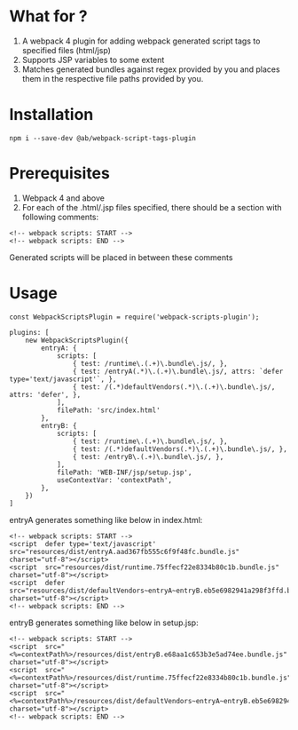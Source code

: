 # What for ?
1. A webpack 4 plugin for adding webpack generated script tags to specified files (html/jsp)
2. Supports JSP variables to some extent
3. Matches generated bundles against regex provided by you and places them in the respective file paths provided by you.

# Installation

`npm i --save-dev @ab/webpack-script-tags-plugin`

# Prerequisites
1. Webpack 4 and above
2. For each of the .html/.jsp files specified, there should be a section with following comments:
```
<!-- webpack scripts: START -->
<!-- webpack scripts: END -->
```
Generated scripts will be placed in between these comments

# Usage
```
const WebpackScriptsPlugin = require('webpack-scripts-plugin');

plugins: [
    new WebpackScriptsPlugin({
        entryA: {
            scripts: [
                { test: /runtime\.(.+)\.bundle\.js/, },
                { test: /entryA(.*)\.(.+)\.bundle\.js/, attrs: `defer type='text/javascript'`, },
                { test: /(.*)defaultVendors(.*)\.(.+)\.bundle\.js/, attrs: 'defer', },
            ],
            filePath: 'src/index.html'
        },
        entryB: {
            scripts: [
                { test: /runtime\.(.+)\.bundle\.js/, },
                { test: /(.*)defaultVendors(.*)\.(.+)\.bundle\.js/, },
                { test: /entryB\.(.+)\.bundle\.js/, },
            ],
            filePath: 'WEB-INF/jsp/setup.jsp',
            useContextVar: 'contextPath',
        },
    })
]
```

entryA generates something like below in index.html:
```
<!-- webpack scripts: START -->
<script  defer type='text/javascript' src="resources/dist/entryA.aad367fb555c6f9f48fc.bundle.js" charset="utf-8"></script>
<script  src="resources/dist/runtime.75ffecf22e8334b80c1b.bundle.js" charset="utf-8"></script>
<script  defer src="resources/dist/defaultVendors~entryA~entryB.eb5e6982941a298f3ffd.bundle.js" charset="utf-8"></script>
<!-- webpack scripts: END -->
```

entryB generates something like below in setup.jsp:
```
<!-- webpack scripts: START -->
<script  src="<%=contextPath%>/resources/dist/entryB.e68aa1c653b3e5ad74ee.bundle.js" charset="utf-8"></script>
<script  src="<%=contextPath%>/resources/dist/runtime.75ffecf22e8334b80c1b.bundle.js" charset="utf-8"></script>
<script  src="<%=contextPath%>/resources/dist/defaultVendors~entryA~entryB.eb5e6982941a298f3ffd.bundle.js" charset="utf-8"></script>
<!-- webpack scripts: END -->
```
